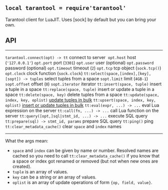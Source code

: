 
## `local tarantool = require'tarantool'`

Tarantool client for LuaJIT.
Uses [sock] by default but you can bring your own.

## API

------------------------------------------------- ----------------------------
`tarantool.connect(opt) -> tt`                    connect to server
&nbsp;`opt.host`                                        host (`'127.0.0.1'`)
`opt.port`                                        port (`3301`)
`opt.user`                                        user (optional)
`opt.password`                                    password (optional)
`opt.timeout`                                     timeout (`2`)
`opt.tcp`                                         tcp object (`sock.tcp()`)
`opt.clock`                                       clock function (`sock.clock`)
`tt:select(space,[index],[key],[sopt]) -> tuples` select tuples from a space
`sopt.limit`                                      limit (`4GB-1`)
`sopt.offset`                                     offset (`0`)
`sopt.iterator`                                   iterator
`tt:insert(space, tuple)`                         insert a tuple in a space
`tt:replace(space, tuple)`                        insert or update a tuple in a space
`tt:delete(space, key)`                           delete tuples from a space
`tt:update(space, index, key, oplist)`            [update tuples in bulk](https://www.tarantool.io/en/doc/latest/reference/reference_lua/box_space/update/)
`tt:upsert(space, index, key, oplist)`            [insert or update tuples in bulk](https://www.tarantool.io/en/doc/latest/reference/reference_lua/box_space/upsert/)
`tt:eval(expr, ...) -> ...`                       eval Lua expression on the server
`tt:call(fn, ...) -> ...`                         call Lua function on the server
`tt:query([opt,]sql|stmt_id, ...) -> ...`         execute SQL query
`tt:prepare(sql) -> stmt_id, params`              prepare SQL query
`tt:ping()`                                       ping
`tt:clear_metadata_cache()`                       clear `space` and `index` names
------------------------------------------------- ----------------------------

What the args mean:

* `space` and `index` can be given by name or number. Resolved names are
cached so you need to call `tt:clear_metadata_cache()` if you know that
a space or index got renamed or removed (but not when new ones are created).
* `tuple` is an array of values.
* `key` can be a string or an array of values.
* `oplist` is an array of update operations of form `{op, field, value}`.
